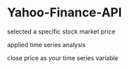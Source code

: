 # Yahoo-Finance-API

selected a specific stock market price  


applied time series analysis


close price as your time series variable
